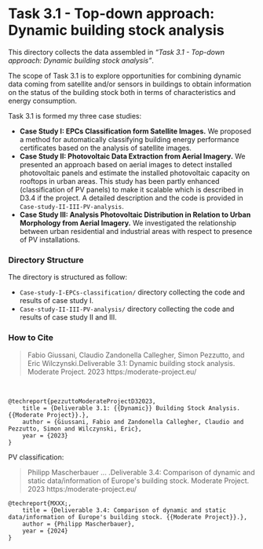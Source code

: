 # Task 3.1 - Top-down approach: Dynamic building stock analysis

This directory collects the data assembled in *“Task 3.1 - Top-down approach: Dynamic building stock analysis”*.

The scope of Task 3.1 is to explore opportunities for combining dynamic data coming from satellite and/or sensors in buildings to obtain information on the status of the building stock both in terms of characteristics and energy consumption.

Task 3.1 is formed my three case studies:

- **Case Study I: EPCs Classification form Satellite Images.** We proposed a method for automatically classifying building energy performance certificates based on the analysis of satellite images.
- **Case Study II: Photovoltaic Data Extraction from Aerial Imagery.** We presented an approach based on aerial images to detect installed photovoltaic panels and estimate the installed photovoltaic capacity on rooftops in urban areas. This study has been partly enhanced (classification of PV panels) to make it scalable which is described in D3.4 if the project. A detailed description and the code is provided in `Case-study-II-III-PV-analysis`.
- **Case Study III: Analysis Photovoltaic Distribution in Relation to Urban Morphology from Aerial Imagery.** We investigated the relationship between urban residential and industrial areas with respect to presence of PV installations. 


### Directory Structure

The directory is structured as follow:

- `Case-study-I-EPCs-classification/` directory collecting the code and results of case study I.
- `Case-study-II-III-PV-analysis/` directory collecting the code and results of case study II and III.

### How to Cite

> Fabio Giussani, Claudio Zandonella Callegher, Simon Pezzutto, and Eric  Wilczynski.Deliverable 3.1: Dynamic building stock analysis. Moderate Project. 2023 https:/moderate-project.eu/  

<br>

```
@techreport{pezzuttoModerateProjectD32023,
    title = {Deliverable 3.1: {{Dynamic}} Building Stock Analysis. {{Moderate Project}}.},
    author = {Giussani, Fabio and Zandonella Callegher, Claudio and Pezzutto, Simon and Wilczynski, Eric},
    year = {2023}
}
```

PV classification:
> Philipp Mascherbauer ... .Deliverable 3.4: Comparison of dynamic and static data/information of Europe's building stock. Moderate Project. 2023 https:/moderate-project.eu/

```
@techreport{MXXX;,
    title = {Deliverable 3.4: Comparison of dynamic and static data/information of Europe's building stock. {{Moderate Project}}.},
    author = {Philipp Mascherbauer},
    year = {2024}
}
```